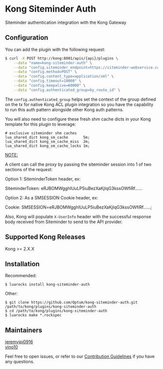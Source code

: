 # Kong Siteminder Auth
Siteminder authentication integration with the Kong Gateway

## Configuration
You can add the plugin with the following request:

```bash
$ curl -X POST http://kong:8001/apis/{api}/plugins \
    --data "name=kong-siteminder-auth" \
    --data "config.siteminder_endpoint=https://siteminder-webservice.company.com/auth/something" \
    --data "config.method=POST" \
    --data "config.content_type=application/xml" \
    --data "config.timeout=10000" \
    --data "config.keepalive=60000" \
    --data "config.authenticated_group=by_route_id" \
```

The ```config.authenticated_group``` helps set the context of the group defined on the tx for native Kong ACL plugin integration so you have the capability to run this auth pattern alongside other Kong auth patterns.

You will also need to configure these fresh shm cache dicts in your Kong template for this plugin to leverage:
```
# exclusive siteminder shm caches
lua_shared_dict kong_sm_cache       5m;
lua_shared_dict kong_sm_cache_miss  2m;
lua_shared_dict kong_sm_cache_locks 1m;
```

<ins>NOTE:</ins>

A client can call the proxy by passing the siteminder session into 1 of two sections of the request:

Option 1: SiteminderToken header, ex:

SiteminderToken: eRJBOMWgghIUuLP5iuBezXaKjIqG3kssOWfiRf……

Option 2: As a SMSESSION Cookie header, ex:

Cookie: SMSESSION=eRJBOMWgghIUuLP5iuBezXaKjIqG3kssOWfiRf……;

Also, Kong will populate `X-UserInfo` header with the successful response body received from Siteminder to send to the API provider.

## Supported Kong Releases
Kong >= 2.X.X

## Installation
Recommended:
```
$ luarocks install kong-siteminder-auth
```
Other:
```
$ git clone https://github.com/Optum/kong-siteminder-auth.git /path/to/kong/plugins/kong-siteminder-auth
$ cd /path/to/kong/plugins/kong-siteminder-auth
$ luarocks make *.rockspec
```

## Maintainers
[jeremyjpj0916](https://github.com/jeremyjpj0916)<br />
[vino10](https://github.com/vino10)

Feel free to open issues, or refer to our [Contribution Guidelines](https://github.com/Optum/kong-siteminder-auth/blob/master/CONTRIBUTING.md) if you have any questions.
